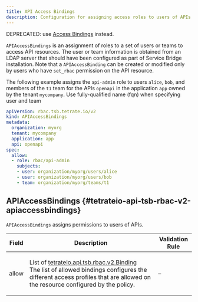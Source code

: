 ```yaml
---
title: API Access Bindings
description: Configuration for assigning access roles to users of APIs.
---
```




<!-- WARNING: This page is generated. Please take a look at extensions/plugin-service-bridge-api-docs/src/files/doc/page.ejs -->

DEPRECATED: use [Access Bindings](https://tetrate.io/docs/reference/config/rbac/v2/access-bindings.html) instead.

`APIAccessBindings` is an assignment of roles to a set of users or
teams to access API resources. The user or team
information is obtained from an LDAP server that should have been
configured as part of Service Bridge installation. Note that a
`APIAccessBinding` can be created or modified only by users who
have `set_rbac` permission on the API resource.

The following example assigns the `api-admin` role to users
`alice`, `bob`, and members of the `t1` team for the APIs `openapi`
in the application `app` owned by the tenant `mycompany`.
Use fully-qualified name (fqn) when specifying user and team

```yaml
apiVersion: rbac.tsb.tetrate.io/v2
kind: APIAccessBindings
metadata:
  organization: myorg
  tenant: mycompany
  application: app
  api: openapi
spec:
  allow:
  - role: rbac/api-admin
    subjects:
    - user: organization/myorg/users/alice
    - user: organization/myorg/users/bob
    - team: organization/myorg/teams/t1
```





## APIAccessBindings {#tetrateio-api-tsb-rbac-v2-apiaccessbindings}

`APIAccessBindings` assigns permissions to users of APIs.



  
<div class="generated-table"></div>

<table>
<thead>
<tr>
<th>Field</th>
<th class="description">Description</th>
<th>Validation Rule</th>
</tr>
</thead>
    
<tr>
<td>


allow

</td>

<td>

List of [tetrateio.api.tsb.rbac.v2.Binding](../../../tsb/rbac/v2/binding#tetrateio-api-tsb-rbac-v2-binding) <br/> The list of allowed bindings configures the different access profiles that
are allowed on the resource configured by the policy.

</td>

<td>

&ndash;

</td>
</tr>
    
</table>
  



